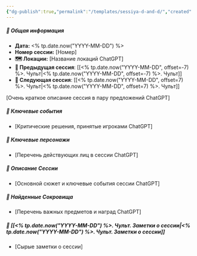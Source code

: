 ```yaml
---
{"dg-publish":true,"permalink":"/templates/sessiya-d-and-d/","created":"2023-12-26T13:20:53.487+04:00","updated":"2024-01-10T18:06:02.182+04:00"}
---
```



##### 📅 Общая информация

- **Дата:** <% tp.date.now("YYYY-MM-DD") %>
- **Номер cессии:** [Номер]
- **🗺️ Локации:** [Название локаций ChatGPT]
- **🔗 Предыдущая сессия**: [[<% tp.date.now("YYYY-MM-DD", offset=-7) %>. Чульт\|<% tp.date.now("YYYY-MM-DD", offset=-7) %>. Чульт]]
- **🔗 Следующая сессия**: [[<% tp.date.now("YYYY-MM-DD", offset=7) %>. Чульт\|<% tp.date.now("YYYY-MM-DD", offset=7) %>. Чульт]]

[Очень краткое описание сессия в пару предложений ChatGPT]
##### 🔑 **Ключевые события** 
- [Критические решения, принятые игроками ChatGPT]
##### 🧍 **Ключевые персонажи** 
- [Перечень действующих лиц в сессии ChatGPT]
##### 📖 **Описание Сессии** 
- [Основной сюжет и ключевые события сессии ChatGPT]
##### 💎 **Найденные Сокровища** 
- [Перечень важных предметов и наград ChatGPT]
##### 📝 **[[<% tp.date.now("YYYY-MM-DD") %>. Чульт. Заметки о сессии\|<% tp.date.now("YYYY-MM-DD") %>. Чульт. Заметки о сессии]]**
- [Сырые заметки о сессии]

